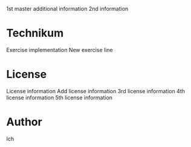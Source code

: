 1st master additional information
2nd information

# Technikum

Exercise implementation
New exercise line

# License

License information
Add license information
3rd license information
4th license information
5th license information

# Author

Ich
